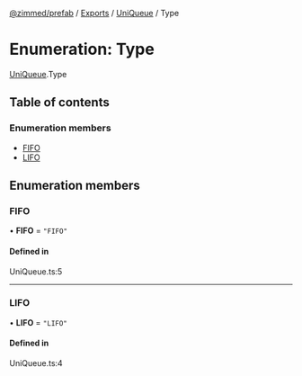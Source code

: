 [@zimmed/prefab](../README.md) / [Exports](../modules.md) / [UniQueue](../modules/UniQueue.md) / Type

# Enumeration: Type

[UniQueue](../modules/UniQueue.md).Type

## Table of contents

### Enumeration members

- [FIFO](UniQueue.Type.md#fifo)
- [LIFO](UniQueue.Type.md#lifo)

## Enumeration members

### FIFO

• **FIFO** = `"FIFO"`

#### Defined in

UniQueue.ts:5

___

### LIFO

• **LIFO** = `"LIFO"`

#### Defined in

UniQueue.ts:4
